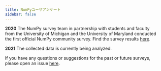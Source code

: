 ```yaml
---
title: NumPyユーザアンケート
sidebar: false
---
```


**2020**
The NumPy survey team in partnership with students and faculty from the University of Michigan and the University of Maryland conducted the first official NumPy community survey. Find the survey results [here](https://numpy.org/user-survey-2020/).

**2021** The collected data is currently being analyzed.

If you have any questions or suggestions for the past or future surveys, please open an issue [here](https://github.com/numpy/numpy-surveys/issues).
